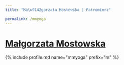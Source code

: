 ```yaml
---
title: "Ma\u0142gorzata Mostowska | Patromierz"

permalink: /mmyoga
---
```


# [Małgorzata Mostowska](https://patronite.pl/mmyoga)

{% include profile.md name="mmyoga" prefix="m" %}
